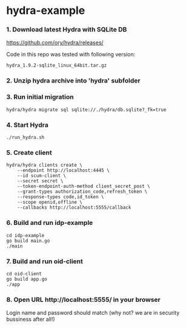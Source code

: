 # hydra-example

### 1. Download latest Hydra with SQLite DB

https://github.com/ory/hydra/releases/

Code in this repo was tested with following version:

~~~~
hydra_1.9.2-sqlite_linux_64bit.tar.gz
~~~~

### 2. Unzip hydra archive into 'hydra' subfolder


### 3. Run initial migration

~~~~
hydra/hydra migrate sql sqlite://./hydra/db.sqlite?_fk=true
~~~~

### 4. Start Hydra

~~~~
./run_hydra.sh
~~~~

### 5. Create client

~~~~
hydra/hydra clients create \
    --endpoint http://localhost:4445 \
    --id scum-client \
    --secret secret \
    --token-endpoint-auth-method client_secret_post \
    --grant-types authorization_code,refresh_token \
    --response-types code,id_token \
    --scope openid,offline \
    --callbacks http://localhost:5555/callback
~~~~

### 6. Build and run idp-example 

~~~~
cd idp-example
go build main.go
./main 
~~~~

### 7. Build and run oid-client 

~~~~
cd oid-client
go build app.go
./app 
~~~~

### 8. Open URL http://localhost:5555/ in your browser

Login name and password should match (why not? we are in security bussiness after all!)
